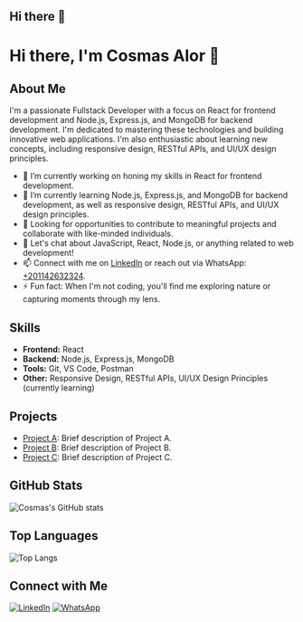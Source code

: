 ## Hi there 👋

<!--
**CosmasAlor/CosmasAlor** is a ✨ _special_ ✨ repository because its `README.md` (this file) appears on your GitHub profile.

Here are some ideas to get you started:

- 🔭 I’m currently working on ...
- 🌱 I’m currently learning ...
- 👯 I’m looking to collaborate on ...
- 🤔 I’m looking for help with ...
- 💬 Ask me about ...
- 📫 How to reach me: ...
- 😄 Pronouns: ...
- ⚡ Fun fact: ...
-->
# Hi there, I'm Cosmas Alor 👋

## About Me
I'm a passionate Fullstack Developer with a focus on React for frontend development and Node.js, Express.js, and MongoDB for backend development. I'm dedicated to mastering these technologies and building innovative web applications. I'm also enthusiastic about learning new concepts, including responsive design, RESTful APIs, and UI/UX design principles.

- 🔭 I’m currently working on honing my skills in React for frontend development.
- 🌱 I’m currently learning Node.js, Express.js, and MongoDB for backend development, as well as responsive design, RESTful APIs, and UI/UX design principles.
- 💼 Looking for opportunities to contribute to meaningful projects and collaborate with like-minded individuals.
- 💬 Let's chat about JavaScript, React, Node.js, or anything related to web development!
- 📫 Connect with me on [LinkedIn](https://www.linkedin.com/in/cosmasalor) or reach out via WhatsApp: [+201142632324](https://wa.me/201142632324).
- ⚡ Fun fact: When I'm not coding, you'll find me exploring nature or capturing moments through my lens.

## Skills
- **Frontend:** React
- **Backend:** Node.js, Express.js, MongoDB
- **Tools:** Git, VS Code, Postman
- **Other:** Responsive Design, RESTful APIs, UI/UX Design Principles (currently learning)

## Projects
- [Project A](https://github.com/cosmasalor/project-a): Brief description of Project A.
- [Project B](https://github.com/cosmasalor/project-b): Brief description of Project B.
- [Project C](https://github.com/cosmasalor/project-c): Brief description of Project C.

## GitHub Stats
![Cosmas's GitHub stats](https://github-readme-stats.vercel.app/api?username=cosmasalor&show_icons=true&theme=radical)

## Top Languages
![Top Langs](https://github-readme-stats.vercel.app/api/top-langs/?username=cosmasalor&layout=compact&theme=radical)

## Connect with Me
[![LinkedIn](https://img.shields.io/badge/-LinkedIn-blue?style=flat&logo=LinkedIn&logoColor=white)](https://www.linkedin.com/in/cosmasalor)
[![WhatsApp](https://img.shields.io/badge/-WhatsApp-green?style=flat&logo=WhatsApp&logoColor=white)](https://wa.me/201142632324)
